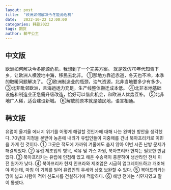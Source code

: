 ```yaml
---
layout: post
title:  "欧洲如何解决今冬能源危机"
date:   2022-10-22 12:00:00
categories: 韩剧2022
tags: 期货
author: 躺平公主
---
```

## 中文版
欧洲如何解决今冬能源危机，我想到了一个完美方案。
就是效仿70年代知青下乡，让欧洲人横渡地中海，移民去北非。
①那地方靠近赤道，冬天也不冷，本季的取暖问题解决了。
②欧洲制造业的瓶颈，油气资源，北非当地要多少有多少。
③北非毗邻欧洲，且海运运力充足，生产线整体搬迁成本低。
④北非本地基础设施和制造业正急需升级改造，恰好可以借此机会，和欧洲人优势互补。
⑤北非地广人稀，适合建设新城。
⑥解放前原本就是殖民地，语言相通。

## 韩文版
유럽이 올겨울 에너지 위기를 어떻게 해결할 것인가에 대해 나는 완벽한 방안을 생각했다.
70년대 지청을 본받아 농촌에 내려가 유럽인들이 지중해를 건너 북아프리카로 이민을 가게 한 것이다.
① 그곳은 적도에 가까워 겨울에도 춥지 않아 이번 시즌 난방 문제가 해결되었다.
② 유럽 제조업의 병목, 석유 및 가스 자원, 북아프리카 현지는 필요한 만큼 있다.
③ 북아프리카는 유럽에 인접해 있고 해운 수송력이 충분하여 생산라인 전체 이전 원가가 낮다.
④ 북아프리카 현지 인프라와 제조업은 시급히 업그레이드하고 개조해야 하는데, 마침 이 기회를 빌어 유럽인의 우세와 상호 보완할 수 있다.
⑤ 북아프리카는 땅이 넓고 사람이 적어 신도시를 건설하기에 적합하다.
⑥ 해방 전에는 식민지였고 말이 통했다.
